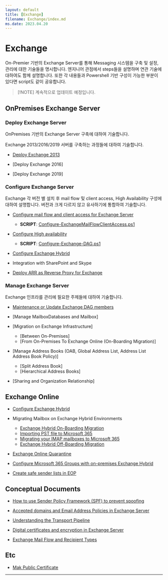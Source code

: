 ```yaml
---
layout: default
title: [Exchange]
filename: Exchange/index.md
ms.date: 2023.04.20
---
```


# Exchange

On-Premier 기반의 Exchange Server를 통해 Messaging 시스템을 구축 및 설정, 관리에 대한 기술들을 명시합니다.
엔지니어 관점에서 steps들을 설명하며 연관 기술에 대하여도 함께 설명합니다. 또한 각 내용들과 Powershell 기반 구성이 가능한 부분이 있다면 script도 같이 공유합니다.

> [!NOTE] 계속적으로 업데이트 예정입니다.

## OnPremises Exchange Server

### Deploy Exchange Server

OnPremises 기반의 Exchange Server 구축에 대하여 기술합니다.

Exchange 2013/2016/2019 서버를 구축하는 과정들에 대하여 기술합니다.

- [Deploy Exchange 2013](OnPremises/Deploy-Exchange-2013)

- [Deploy Exchange 2016]

- [Deploy Exchange 2019]

### Configure Exchange Server

Exchange 각 버전 별 설치 후 mail flow 및 client access, High Availability 구성에 대하여 설명합니다. 버전과 크게 다르지 않고 유사하기에 통합하여 기술합니다.

- [Configure mail flow and client access for Exchange Server](OnPremises/Configure-mail-flow-and-client-access-for-Exchange-Server)

    - **SCRIPT**: [Configure-ExchangeMailFlowClientAccess.ps1](https://github.com/kj-park/tech/blob/main/Exchange/src/Configure-ExchangeMailFlowClientAccess.ps1)

- [Configure High availability](OnPremises/Configure-High-availability)

    - **SCRIPT**: [Configure-Exchange-DAG.ps1](https://github.com/kj-park/tech/blob/main/Exchange/src/Configure-Exchange-DAG.ps1)

- [Configure Exchange Hybrid](Configure-Exchange-Hybrid)

- Integration with SharePoint and Skype

- [Deploy ARR as Reverse Proxy for Exchange](OnPremises/Deploy-ARR-as-R-Proxy-for-Exchange)

### Manage Exchange Server

Exchange 인프라를 관리에 필요한 주제들에 대하여 기술합니다.

- [Maintenance or Update Exchange DAG members](OnPremises/Maintenance-or-Update-DAG-Members)

- [Manage MailboxDatabases and Mailbox]

- [Migration on Exchange Infrastructure]
    - [Between On-Premises]
    - [From On-Premises To Exchange Online (On-Boarding Migration)]

- [Manage Address Books (OAB, Global Address List, Address List Address Book Policy)]
    - [Split Address Book]
    - [Hierarchical Address Books]

- [Sharing and Organization Relationship]

## Exchange Online

- [Configure Exchange Hybrid](Configure-Exchange-Hybrid)

- Migrating Mailbox on Exchange Hybrid Environments
    - [Exchange Hybrid On-Boarding Migration](Online/Exchange-Hybrid-On-Boarding-Migration)
    - [Importing PST file to Microsoft 365](Online/Importing-PST-file-to-Microsoft-365)
    - [Migrating your IMAP mailboxes to Microsoft 365](Online/Migrating-your-IMAP-mailboxes-to-Microsoft-365)
    - [Exchange Hybrid Off-Boarding Migration](Online/Exchange-Hybrid-Off-Boarding-Migration)

- [Exchange Online Quarantine](Online/Exchange-Online-Quarantine)

- [Configure Microsoft 365 Groups with on-premises Exchange Hybrid](Online/Configure-Microsoft-365-Groups-with-on-premises-Exchange-Hybrid)

- [Create safe sender lists in EOP](Online/Create-safe-sender-lists-in-EOP)

## Conceptual Documents

- [How to use Sender Policy Framework (SPF) to prevent spoofing](Conceptual/Sender-Policy-Framework)

- [Accepted domains and Email Address Policies in Exchange Server](Conceptual/Accepted-domains-and-Email-Address-Policies-in-Exchange-Server)

- [Understanding the Transport Pipeline](Conceptual/Understanding-the-Transport-pipeline)

- [Digital certificates and encryption in Exchange Server](Conceptual/Certificate-and-Encrpytion-in-Exchange-Server)

- [Exchange Mail Flow and Recipient Types](Conceptual/Exchange-Mail-Flow-and-Recipient-Types)

## Etc

- [Mak Public Certificate](Etc/Make-Public-Certificate)

---
